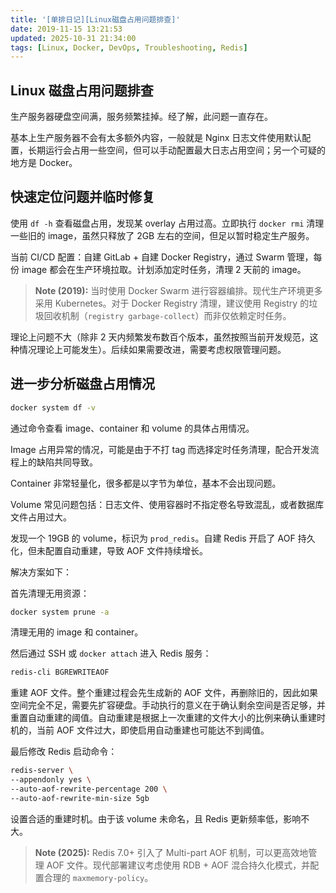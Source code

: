 ```yaml
---
title: '[单排日记][Linux磁盘占用问题排查]'
date: 2019-11-15 13:21:53
updated: 2025-10-31 21:34:00
tags: [Linux, Docker, DevOps, Troubleshooting, Redis]
---
```

## Linux 磁盘占用问题排查

生产服务器硬盘空间满，服务频繁挂掉。经了解，此问题一直存在。

基本上生产服务器不会有太多额外内容，一般就是 Nginx 日志文件使用默认配置，长期运行会占用一些空间，但可以手动配置最大日志占用空间；另一个可疑的地方是 Docker。

## 快速定位问题并临时修复

使用 `df -h` 查看磁盘占用，发现某 overlay 占用过高。立即执行 `docker rmi` 清理一些旧的 image，虽然只释放了 2GB 左右的空间，但足以暂时稳定生产服务。

当前 CI/CD 配置：自建 GitLab + 自建 Docker Registry，通过 Swarm 管理，每份 image 都会在生产环境拉取。计划添加定时任务，清理 2 天前的 image。

> **Note (2019):** 当时使用 Docker Swarm 进行容器编排。现代生产环境更多采用 Kubernetes。对于 Docker Registry 清理，建议使用 Registry 的垃圾回收机制（`registry garbage-collect`）而非仅依赖定时任务。

理论上问题不大（除非 2 天内频繁发布数百个版本，虽然按照当前开发规范，这种情况理论上可能发生）。后续如果需要改进，需要考虑权限管理问题。

## 进一步分析磁盘占用情况

```bash
docker system df -v
```

通过命令查看 image、container 和 volume 的具体占用情况。

Image 占用异常的情况，可能是由于不打 tag 而选择定时任务清理，配合开发流程上的缺陷共同导致。

Container 非常轻量化，很多都是以字节为单位，基本不会出现问题。

Volume 常见问题包括：日志文件、使用容器时不指定卷名导致混乱，或者数据库文件占用过大。

发现一个 19GB 的 volume，标识为 `prod_redis`。自建 Redis 开启了 AOF 持久化，但未配置自动重建，导致 AOF 文件持续增长。

解决方案如下：

首先清理无用资源：

```bash
docker system prune -a
```

清理无用的 image 和 container。

然后通过 SSH 或 `docker attach` 进入 Redis 服务：

```bash
redis-cli BGREWRITEAOF
```

重建 AOF 文件。整个重建过程会先生成新的 AOF 文件，再删除旧的，因此如果空间完全不足，需要先扩容硬盘。手动执行的意义在于确认剩余空间是否足够，并重置自动重建的阈值。自动重建是根据上一次重建的文件大小的比例来确认重建时机的，当前 AOF 文件过大，即使启用自动重建也可能达不到阈值。

最后修改 Redis 启动命令：

```bash
redis-server \
--appendonly yes \
--auto-aof-rewrite-percentage 200 \
--auto-aof-rewrite-min-size 5gb
```

设置合适的重建时机。由于该 volume 未命名，且 Redis 更新频率低，影响不大。

> **Note (2025):** Redis 7.0+ 引入了 Multi-part AOF 机制，可以更高效地管理 AOF 文件。现代部署建议考虑使用 RDB + AOF 混合持久化模式，并配置合理的 `maxmemory-policy`。
